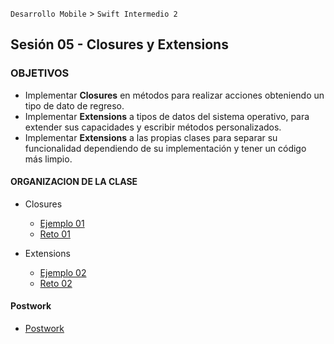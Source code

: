 `Desarrollo Mobile` > `Swift Intermedio 2`

## Sesión 05 - Closures y Extensions

### OBJETIVOS 

- Implementar **Closures** en métodos para realizar acciones obteniendo un tipo de dato de regreso.
- Implementar **Extensions** a tipos de datos del sistema operativo, para extender sus capacidades y escribir métodos personalizados.
- Implementar **Extensions** a las propias clases para separar su funcionalidad dependiendo de su implementación y tener un código más limpio.


#### ORGANIZACION DE LA CLASE 

- Closures 

 	- [Ejemplo 01](Ejemplo-01)
	- [Reto 01](Reto-01)

- Extensions

	- [Ejemplo 02](Ejemplo-02)
	- [Reto 02](Reto-02)

#### Postwork

- [Postwork](Postwork)